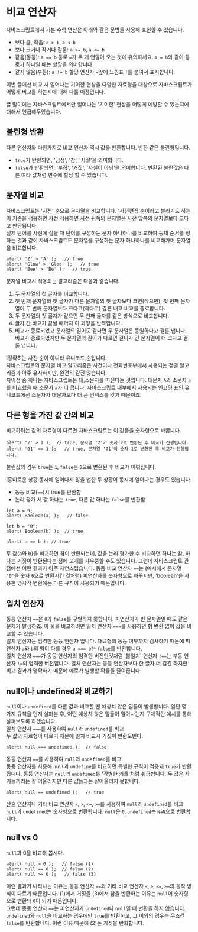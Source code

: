 # 비교 연산자
자바스크립트에서 기본 수학 연산은 아래와 같은 문법을 사용해 표현할 수 있습니다.
- 보다 큼, 작음: `a > b`, `a < b`
- 보다 크거나 작거나 같음: `a >= b`, `a <= b`
- 같음(동등): `a == b` 등로 `=`가 두 개 연달아 오는 것에 유의하세요. `a = b`와 같이 등로가 하나일 때는 할당을 의미합니다.
- 같지 않음(부등): `a != b` 할당 연산자 `=`앞에 느낌표 `!`를 붙여서 표시합니다.

이번 글에선 비교 시 일어나는 기이한 현상을 다양한 자료형을 대상으로 자바스크립트가 어떻게 비교를 하는지에 대해 다룰 예정입니다.

글 말미에는 자바스크립트에서만 일어나는 '기이한' 현상을 어떻게 예방할 수 있는지에 대해서 언급해두었습니다.


## 불린형 반환
다른 연산자와 마찬가지로 비교 연산자 역시 값을 반환합니다. 반환 같은 불린형입니다.
- `true`가 반환되면, '긍정', '참', '사실'을 의미합니다.
- `false`가 반환되면, '부정', '거짓', '사실이 아님'을 의미합니다.
반환된 불린값은 다른 여타 값처럼 변수에 할당 할 수 있습니다.



## 문자열 비교
자바스크립트는 '사전' 순으로 문자열을 비교합니다. '사전편집'순이라고 불리기도 하는 이 기준을 적용하면 사전 적용하면 사전 뒤쪽의 문자열은 사전 앞쪽의 문자열보다 크다고 판단됩니다.   
실제 단어를 사전에 실을 때 단어를 구성하는 문자 하나하나를 비교하여 등재 순서를 정하는 것과 같이 자바스크립트도 문자열을 구성하는 문자 하나하나를 비교해가며 문자열을 비교합니다.
```
alert( 'Z' > 'A' );   // true
alert( 'Glow' > 'Glee' );   // true
alert( 'Bee' > 'Be' );   // true
```
문자열 비교시 적용되는 알고리즘은 다음과 같습니다.
1. 두 문자열의 첫 글자를 비교합니다.
2. 첫 번째 문자열의 첫 글자가 다른 문자열의 첫 글자보다 크면(작으면), 첫 번째 문자열이 두 번째 문자열보다 크다고(작다고) 결론 내고 비교를 종료합니다.
3. 두 문자열의 첫 글자가 같으면 두 번째 글자를 같은 방식으로 비교합니다.
4. 글자 간 비교가 끝날 때까지 이 과정을 반복합니다.
5. 비교가 종료되었고 문자열의 길이도 같다면 두 문자열은 동일하다고 결론 냅니다. 비교가 종료되었지만 두 문자열의 길이가 다르면 길이가 긴 문자열이 더 크다고 결론 냅니다.

❕정확히는 사전 순이 아니라 유니코드 순입니다.   
자바스크립트의 문자열 비교 알고리즘은 사전이나 전화번호부에서 사용되는 정렬 알고리즘과 아주 유사하지만, 완전히 같진 않습니다.   
차이점 중 하나는 자바스크립트는 대,소문자를 따진다는 것입니다. 대문자 `A`와 소문자 `a`를 비교했을 때 소문자 `a`가 더 큽니다. 자바스크립트 내부에서 사용되는 인코딩 표인 유니코드에선 소문자가 대문자보다 더 큰 인덱스를 갖기 때문이죠.   



## 다른 형을 가진 값 간의 비교
비교하려는 값의 자료형이 다르면 자바스크립트는 이 값들을 숫자형으로 바꿉니다.
```
alert( '2' > 1 );  // true, 문자열 '2'가 숫자 2로 변환된 후 비교가 진행됩니다.
alert( '01' == 1 );   // true, 문자열 '01'이 숫자 1로 변환된 후 비교가 진행됩니다.
```
불린값의 경우 `true`는 `1`, `false`는 `0`으로 변환된 후 비교가 이뤄집니다.
   
❕흥미로운 상황
동시에 일어나지 않을 법한 두 상황이 동시에 일어나는 경우도 있습니다.
- 동등 비교(`==`)시 true를 반환함
- 논리 평가 시 값 하나는 `true`, 다른 값 하나는 `false`를 반환함
```
let a = 0;
alert( Boolean(a) );   // false

let b = "0";
alert( Boolean(b) );  // true

alert( a == b ); // true
```
두 값(a와 b)을 비교하면 참이 반환되는데, 값을 논리 평가한 수 비교하면 하나는 참, 하나는 거짓이 반환된다는 점에 고개를 갸우뚱할 수도 있습니다. 그런데 자바스크립트 관점에선 이런 결과가 아주 자연스럽습니다. 동등 비교 연산자 `==`는 (예시에서 문자열 `"0"`을 숫자 `0`으로 변환시킨 것처럼) 피연산자를 숫자형으로 바꾸지만, 'boolean'을 사용한 명시적 변환에는 다른 규칙이 사용되기 때문입니다.


## 일치 연산자
동등 연산자 `==`은 `0`과 `false`를 구별하지 못합니다. 피연산자가 빈 문자열일 때도 같은 문제가 발생하죠.
이 둘을 비교하려면 일치 연산자 `===`를 사용하면 형 변환 없이 값을 비교할 수 있습니다.   
일치 연산자는 엄격한 동등 연산자 입니다. 자료형의 동등 여부까지 검사하기 때문에 피연산자 `a`와 `b`의 형이 다를 경우 `a === b`는 `false`를 반환합니다.   
일치 연산자 `===`가 동등 연산자의 엄격한 버전인것처럼 '불일치' 연산자 `!==`는 부동 연산자 `!=`의 엄격한 버전입니다. 일치 연산자는 동등 연산자보다 한 글자 더 길긴 하지만 비교 결과가 명확하기 때문에 에로가 발생할 확률울 줄여줍니다.


 ## null이나 undefined와 비교하기
`null`이나 `undefined`를 다른 값과 비교할 땐 예상치 않은 일들이 발생합니다. 일단 몇 가지 규칙을 먼저 살펴본 후,  어떤 예상치 않은 일들이 일어나는지 구체적인 예시를 통해 살펴보도록 하겠습니다.   
일치 연산자 `===`를 사용하여 `null`과 `undefined`를 비교   
두 값의 자료형이 다르기 때문에 일치 비교시 거짓이 반환도빈다.
```
alert( null === undefined );  // false
```
동등 연산자 `==`를 사용하여 `null`과 `undefined`를 비교   
동등 연산자를 사용해 `null`과 `undefine`를 비교하면 특별한 규칙이 적용돼 `true`가 반환됩니다. 동등 연산자는 `null`과 `undefined`를 '각별한 커플'처럼 취급합니다. 두 값은 자기들끼리는 잘 어울리지만 다른 값들과는 잘어울리지 못합니다.
```
alert( null == undefined );   // true
```
산술 연산자나 기타 비교 연산자 `<`, `>`, `<=`, `>=`를 사용하여 `null`과 `undefined`를 비교   
`null`과 `undefined`는 숫자형으로 변환됩니다. `null`은 `0`, `undefined`는 `NaN`으로 변환합니다.


## null vs 0 
`null`과 0을 비교해 봅시다.
```
alert( null > 0 );   // false (1)
alert( null == 0 );  // false (2)
alert( null >= 0 );   // false (3)
```
이런 결과가 나타나는 이유는 동등 연산자 `==`와 기타 비교 연산자 `<`, `>`, `<=`, `>=`의 동작 방식이 다르기 때문입니다. (1)에서 거짓을 (3)에서 참을 반환하는 이유는 `null`이 숫자형으로 변환돼 `0`이 되기 때문입니다.   
그런데 동등 연산자 `==`는 피연산자가 `undefined`나 `null`일 때 변환을 하지 않습니다. `undefined`와 `null`을 비교하는 경우에만 `true`를 반환하고, 그 이외의 경우는 무조건 `false`를 반환합니다. 이런 이유 때문에 (2)는 거짓을 반화합니다.
